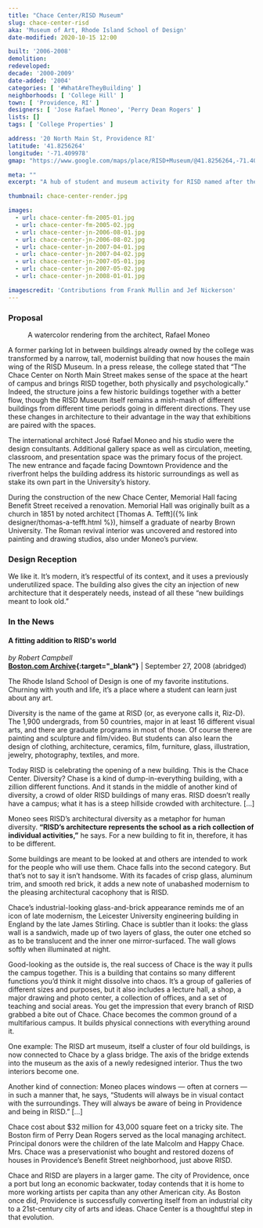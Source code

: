 ```yaml
---
title: "Chace Center/RISD Museum"
slug: chace-center-risd
aka: 'Museum of Art, Rhode Island School of Design'
date-modified: 2020-10-15 12:00

built: '2006-2008'
demolition: 
redeveloped: 
decade: '2000-2009'
date-added: '2004'
categories: [ '#WhatAreTheyBuilding' ]
neighborhoods: [ 'College Hill' ]
town: [ 'Providence, RI' ]
designers: [ 'Jose Rafael Moneo', 'Perry Dean Rogers' ]
lists: []
tags: [ 'College Properties' ]

address: '20 North Main St, Providence RI'
latitude: '41.8256264'
longitude: '-71.409978'
gmap: "https://www.google.com/maps/place/RISD+Museum/@41.8256264,-71.409978,17z/data=!4m13!1m7!3m6!1s0x89e4451647ff1dc3:0x4ad014c2f87eb1a!2s4+S+Main+St,+Providence,+RI+02903!3b1!8m2!3d41.8256264!4d-71.4077893!3m4!1s0x89e445164b5ec617:0x49112556d05817bc!8m2!3d41.8261771!4d-71.4080181"

meta: ""
excerpt: "A hub of student and museum activity for RISD named after the late Happy Chase, an ardent preservationist of properties along Benefit Street"

thumbnail: chace-center-render.jpg

images:
  - url: chace-center-fm-2005-01.jpg
  - url: chace-center-fm-2005-02.jpg
  - url: chace-center-jn-2006-08-01.jpg
  - url: chace-center-jn-2006-08-02.jpg
  - url: chace-center-jn-2007-04-01.jpg
  - url: chace-center-jn-2007-04-02.jpg
  - url: chace-center-jn-2007-05-01.jpg
  - url: chace-center-jn-2007-05-02.jpg
  - url: chace-center-jn-2008-01-01.jpg

imagescredit: 'Contributions from Frank Mullin and Jef Nickerson'
---
```


### Proposal

<figure class="u__img u__img--right" aria-hidden="true">
  <a href="#photo-4">
    <img src="{{ site.propimg_path }}{{ page.slug }}/chace-center-render.jpg" alt="" />
  </a>
  <figcaption>A watercolor rendering from the architect, Rafael Moneo</figcaption>
</figure>

A former parking lot in between buildings already owned by the college was transformed by a narrow, tall, modernist building that now houses the main wing of the RISD Museum. In a press release, the college stated that “The Chace Center on North Main Street makes sense of the space at the heart of campus and brings RISD together, both physically and psychologically.” Indeed, the structure joins a few historic buildings together with a better flow, though the RISD Museum itself remains a mish-mash of different buildings from different time periods going in different directions. They use these changes in architecture to their advantage in the way that exhibitions are paired with the spaces. 

The international architect José Rafael Moneo and his studio were the design consultants. Additional gallery space as well as circulation, meeting, classroom, and presentation space was the primary focus of the project. The new entrance and façade facing Downtown Providence and the riverfront helps the building address its historic surroundings as well as stake its own part in the University’s history. 

During the construction of the new Chace Center, Memorial Hall facing Benefit Street received a renovation. Memorial Hall was originally built as a church in 1851 by noted architect [Thomas A. Tefft]({% link designer/thomas-a-tefft.html %}), himself a graduate of nearby Brown University. The Roman revival interior was uncovered and restored into painting and drawing studios, also under Moneo’s purview. 


### Design Reception

We like it. It’s modern, it’s respectful of its context, and it uses a previously underutilized space. The building also gives the city an injection of new architecture that it desperately needs, instead of all these “new buildings meant to look old.”


### In the News

#### A fitting addition to RISD's world

_by Robert Campbell_  
**[Boston.com Archive](//archive.boston.com/ae/theater_arts/articles/2008/09/27/a_fitting_addition_to_risds_world/){:target="_blank"}** | September 27, 2008 (abridged)

The Rhode Island School of Design is one of my favorite institutions. Churning with youth and life, it’s a place where a student can learn just about any art.

Diversity is the name of the game at RISD (or, as everyone calls it, Riz-D). The 1,900 undergrads, from 50 countries, major in at least 16 different visual arts, and there are graduate programs in most of those. Of course there are painting and sculpture and film/video. But students can also learn the design of clothing, architecture, ceramics, film, furniture, glass, illustration, jewelry, photography, textiles, and more.

Today RISD is celebrating the opening of a new building. This is the Chace Center. Diversity? Chase is a kind of dump-in-everything building, with a zillion different functions. And it stands in the middle of another kind of diversity, a crowd of older RISD buildings of many eras. RISD doesn’t really have a campus; what it has is a steep hillside crowded with architecture. […]

Moneo sees RISD’s architectural diversity as a metaphor for human diversity. **“RISD’s architecture represents the school as a rich collection of individual activities,”** he says. For a new building to fit in, therefore, it has to be different.

Some buildings are meant to be looked at and others are intended to work for the people who will use them. Chace falls into the second category. But that’s not to say it isn’t handsome. With its facades of crisp glass, aluminum trim, and smooth red brick, it adds a new note of unabashed modernism to the pleasing architectural cacophony that is RISD.

Chace’s industrial-looking glass-and-brick appearance reminds me of an icon of late modernism, the Leicester University engineering building in England by the late James Stirling. Chace is subtler than it looks: the glass wall is a sandwich, made up of two layers of glass, the outer one etched so as to be translucent and the inner one mirror-surfaced. The wall glows softly when illuminated at night.

Good-looking as the outside is, the real success of Chace is the way it pulls the campus together. This is a building that contains so many different functions you’d think it might dissolve into chaos. It’s a group of galleries of different sizes and purposes, but it also includes a lecture hall, a shop, a major drawing and photo center, a collection of offices, and a set of teaching and social areas. You get the impression that every branch of RISD grabbed a bite out of Chace. Chace becomes the common ground of a multifarious campus. It builds physical connections with everything around it.

One example: The RISD art museum, itself a cluster of four old buildings, is now connected to Chace by a glass bridge. The axis of the bridge extends into the museum as the axis of a newly redesigned interior. Thus the two interiors become one.

Another kind of connection: Moneo places windows — often at corners — in such a manner that, he says, “Students will always be in visual contact with the surroundings. They will always be aware of being in Providence and being in RISD.” […]

Chace cost about $32 million for 43,000 square feet on a tricky site. The Boston firm of Perry Dean Rogers served as the local managing architect. Principal donors were the children of the late Malcolm and Happy Chace. Mrs. Chace was a preservationist who bought and restored dozens of houses in Providence’s Benefit Street neighborhood, just above RISD.

Chace and RISD are players in a larger game. The city of Providence, once a port but long an economic backwater, today contends that it is home to more working artists per capita than any other American city. As Boston once did, Providence is successfully converting itself from an industrial city to a 21st-century city of arts and ideas. Chace Center is a thoughtful step in that evolution.

